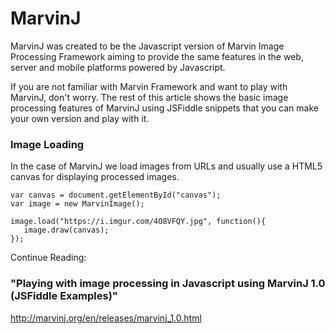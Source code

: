 # MarvinJ
MarvinJ was created to be the Javascript version of Marvin Image Processing Framework aiming to provide the same features in the web, server and mobile platforms powered by Javascript.

If you are not familiar with Marvin Framework and want to play with MarvinJ, don't worry. The rest of this article shows the basic image processing features of MarvinJ using JSFiddle snippets that you can make your own version and play with it.

### Image Loading
In the case of MarvinJ we load images from URLs and usually use a HTML5 canvas for displaying processed images.

```
var canvas = document.getElementById("canvas");
var image = new MarvinImage();

image.load("https://i.imgur.com/4O8VFQY.jpg", function(){
   image.draw(canvas);
});
```
Continue Reading:

### "Playing with image processing in Javascript using MarvinJ 1.0 (JSFiddle Examples)"
http://marvinj.org/en/releases/marvinj_1.0.html

